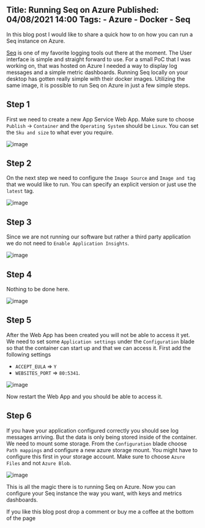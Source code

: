 Title: Running Seq on Azure
Published: 04/08/2021 14:00
Tags: 
    - Azure
    - Docker
    - Seq
---
In this blog post I would like to share a quick how to on how you can run a Seq instance on Azure.

[Seq](https://datalust.co/Seq) is one of my favorite logging tools out there at the moment. The User interface is simple and straight forward to use. For a small PoC that I was working on, that was hosted on Azure I needed a way to display log messages and a simple metric dashboards. Running Seq locally on your desktop has gotten really simple with their docker images. Utilizing the same image, it is possible to run Seq on Azure in just a few simple steps.

## Step 1

First we need to create a new App Service Web App. Make sure to choose `Publish` -> `Container` and the `Operating System` should be `Linux`. You can set the `Sku and size` to what ever you require.

![image](/posts/images/portal-appservice-docker-1.PNG)

## Step 2

On the next step we need to configure the `Image Source` and `Image and tag` that we would like to run. You can specify an explicit version or just use the `latest` tag.

![image](/posts/images/portal-appservice-docker-2.PNG)

## Step 3

Since we are not running our software but rather a third party application we do not need to `Enable Application Insights`.

![image](/posts/images/portal-appservice-docker-3.PNG)

## Step 4

Nothing to be done here.

![image](/posts/images/portal-appservice-docker-4.PNG)

## Step 5

After the Web App has been created you will not be able to access it yet. We need to set some `Application settings` under the `Configuration` blade so that the container can start up and that we can access it. First add the following settings
- `ACCEPT_EULA` => `Y` 
- `WEBSITES_PORT` => `80:5341`.

![image](/posts/images/portal-appservice-docker-configuration.PNG)

Now restart the Web App and you should be able to access it.

## Step 6

If you have your application configured correctly you should see log messages arriving. But the data is only being stored inside of the container. We need to mount some storage. From the `Configuration` blade choose `Path mappings` and configure a new azure storage mount. You might have to configure this first in your storage account. Make sure to choose `Azure Files` and not `Azure Blob`.

![image](/posts/images/portal-appservice-docker-pathmappings.PNG)

This is all the magic there is to running Seq on Azure. Now you can configure your Seq instance the way you want, with keys and metrics dashboards.

If you like this blog post drop a comment or buy me a coffee at the bottom of the page <i class="fa fa-coffee"></i>

